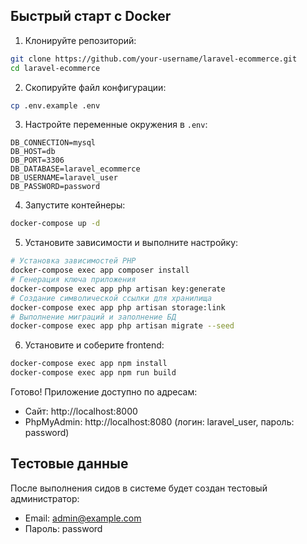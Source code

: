 ## Быстрый старт с Docker

1. Клонируйте репозиторий:
```bash
git clone https://github.com/your-username/laravel-ecommerce.git
cd laravel-ecommerce
```

2. Скопируйте файл конфигурации:
```bash
cp .env.example .env
```

3. Настройте переменные окружения в `.env`:
```env
DB_CONNECTION=mysql
DB_HOST=db
DB_PORT=3306
DB_DATABASE=laravel_ecommerce
DB_USERNAME=laravel_user
DB_PASSWORD=password
```

4. Запустите контейнеры:
```bash
docker-compose up -d
```

5. Установите зависимости и выполните настройку:
```bash
# Установка зависимостей PHP
docker-compose exec app composer install
# Генерация ключа приложения
docker-compose exec app php artisan key:generate
# Создание символической ссылки для хранилища
docker-compose exec app php artisan storage:link
# Выполнение миграций и заполнение БД
docker-compose exec app php artisan migrate --seed
```

6. Установите и соберите frontend:
```bash
docker-compose exec app npm install
docker-compose exec app npm run build
```

Готово! Приложение доступно по адресам:
- Сайт: http://localhost:8000
- PhpMyAdmin: http://localhost:8080 (логин: laravel_user, пароль: password)

## Тестовые данные

После выполнения сидов в системе будет создан тестовый администратор:
- Email: admin@example.com
- Пароль: password
